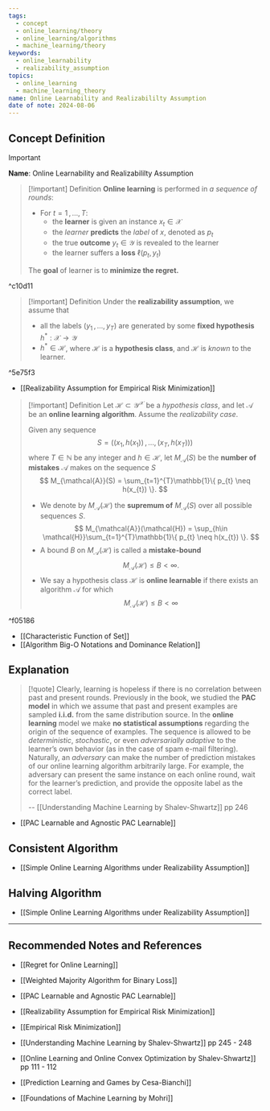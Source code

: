 ```yaml
---
tags:
  - concept
  - online_learning/theory
  - online_learning/algorithms
  - machine_learning/theory
keywords:
  - online_learnability
  - realizability_assumption
topics:
  - online_learning
  - machine_learning_theory
name: Online Learnability and Realizabililty Assumption
date of note: 2024-08-06
---
```


## Concept Definition

>[!important]
>**Name**: Online Learnability and Realizabililty Assumption

>[!important] Definition
>**Online learning** is performed in *a sequence of rounds*:
>- For $t= 1\,{,}\ldots{,}\,T$:
>	- the **learner** is given an instance $x_{t} \in \mathcal{X}$
>	- the *learner* **predicts** the *label* of $x$, denoted as $p_{t}$
>	- the true **outcome** $y_{t} \in \mathcal{Y}$ is revealed to the learner
>	- the learner suffers a **loss** $\ell(p_{t}, y_{t})$
>
>The **goal** of learner is to **minimize the regret.** 

^c10d11

>[!important] Definition
>Under the **realizability assumption**, we assume that
>- all the labels $(y_{1} \,{,}\ldots{,}\,y_{T})$ are generated by some **fixed hypothesis** $h^{*}: \mathcal{X} \to \mathcal{Y}$
>- $h^{*}\in \mathcal{H}$, where $\mathcal{H}$ is a **hypothesis class**, and $\mathcal{H}$ is *known* to the learner.

^5e75f3

 

- [[Realizability Assumption for Empirical Risk Minimization]]


>[!important] Definition
>Let $\mathcal{H} \subset \mathcal{Y}^{\mathcal{X}}$ be a *hypothesis class*, and let $\mathcal{A}$ be an **online learning algorithm**. Assume the *realizability case*.
>
>Given any sequence $$S = ((x_{1}, h(x_{1})) \,{,}\ldots{,}\, (x_{T}, h(x_{T})))$$ where $T\in \mathbb{N}$ be any integer and $h\in \mathcal{H}$, let $M_{\mathcal{A}}(S)$ be the **number of mistakes** $\mathcal{A}$ makes on the sequence $S$
>$$
>M_{\mathcal{A}}(S) = \sum_{t=1}^{T}\mathbb{1}\{ p_{t} \neq h(x_{t})  \}.
>$$
>- We denote by $M_{\mathcal{A}}(\mathcal{H})$ the **supremum of** $M_{\mathcal{A}}(S)$ over all possible sequences $S$.
>$$
>M_{\mathcal{A}}(\mathcal{H}) = \sup_{h\in \mathcal{H}}\sum_{t=1}^{T}\mathbb{1}\{ p_{t} \neq h(x_{t})  \}.
>$$
>- A bound $B$ on $M_{\mathcal{A}}(\mathcal{H})$ is called a **mistake-bound**
>$$
> M_{\mathcal{A}}(\mathcal{H}) \le B < \infty.
>$$
>- We say a hypothesis class $\mathcal{H}$ is **online learnable** if there exists an algorithm $\mathcal{A}$ for which $$M_{\mathcal{A}}(\mathcal{H}) \le B < \infty$$

^f05186

- [[Characteristic Function of Set]]
- [[Algorithm Big-O Notations and Dominance Relation]]


## Explanation

>[!quote]
>Clearly, learning is hopeless if there is no correlation between past and present rounds. Previously in the book, we studied the **PAC model** in which we assume that past and present examples are sampled **i.i.d.** from the same distribution source. In the **online learning** model we make **no statistical assumptions** regarding the origin of the sequence of examples. The sequence is allowed to be *deterministic*, *stochastic*, or even *adversarially adaptive* to the learner’s own behavior (as in the case of spam e-mail filtering). Naturally, an *adversary* can make the number of prediction mistakes of our online learning algorithm arbitrarily large. For example, the adversary can present the same instance on each online round, wait for the learner’s prediction, and provide the opposite label as the correct label.
>
>
>--  [[Understanding Machine Learning by Shalev-Shwartz]] pp  246

- [[PAC Learnable and Agnostic PAC Learnable]]


## Consistent Algorithm 


- [[Simple Online Learning Algorithms under Realizability Assumption]]


## Halving Algorithm


- [[Simple Online Learning Algorithms under Realizability Assumption]]


-----------
##  Recommended Notes and References


- [[Regret for Online Learning]]
- [[Weighted Majority Algorithm for Binary Loss]]

- [[PAC Learnable and Agnostic PAC Learnable]]
- [[Realizability Assumption for Empirical Risk Minimization]]
- [[Empirical Risk Minimization]]


- [[Understanding Machine Learning by Shalev-Shwartz]] pp  245 - 248
- [[Online Learning and Online Convex Optimization by Shalev-Shwartz]] pp 111 - 112
- [[Prediction Learning and Games by Cesa-Bianchi]]
- [[Foundations of Machine Learning by Mohri]]